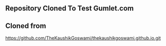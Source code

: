 ## Repository Cloned To Test Gumlet.com
## Cloned from 

https://github.com/TheKaushikGoswami/thekaushikgoswami.github.io.git


